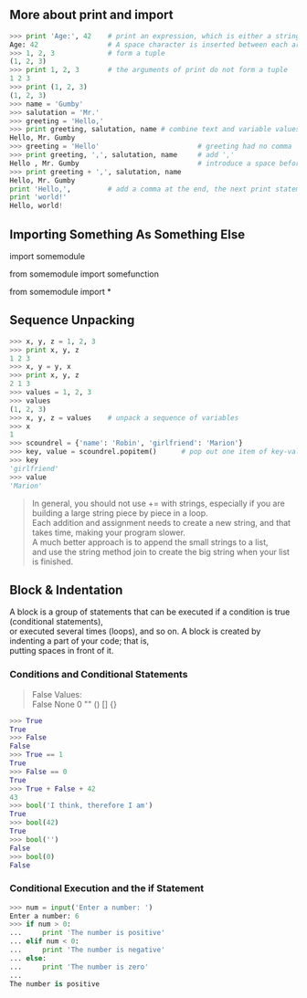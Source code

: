 ## More about print and import
```Python
>>> print 'Age:', 42    # print an expression, which is either a string or is automatically converted to one. 
Age: 42                 # A space character is inserted between each argument. 
>>> 1, 2, 3             # form a tuple
(1, 2, 3)
>>> print 1, 2, 3       # the arguments of print do not form a tuple
1 2 3
>>> print (1, 2, 3)
(1, 2, 3)
>>> name = 'Gumby'
>>> salutation = 'Mr.'
>>> greeting = 'Hello,'
>>> print greeting, salutation, name # combine text and variable values without using the full power of string formatting
Hello, Mr. Gumby
>>> greeting = 'Hello'                        # greeting had no comma
>>> print greeting, ',', salutation, name     # add ','
Hello , Mr. Gumby                             # introduce a space before the comma
>>> print greeting + ',', salutation, name
Hello, Mr. Gumby
print 'Hello,',         # add a comma at the end, the next print statement will continue printing on the same line
print 'world!'
Hello, world!  
```
## Importing Something As Something Else
import somemodule

from somemodule import somefunction

from somemodule import *

## Sequence Unpacking
```Python
>>> x, y, z = 1, 2, 3
>>> print x, y, z
1 2 3
>>> x, y = y, x
>>> print x, y, z
2 1 3
>>> values = 1, 2, 3
>>> values
(1, 2, 3)
>>> x, y, z = values    # unpack a sequence of variables 
>>> x
1
>>> scoundrel = {'name': 'Robin', 'girlfriend': 'Marion'}
>>> key, value = scoundrel.popitem()      # pop out one item of key-value pair
>>> key
'girlfriend'
>>> value
'Marion'
```
> In general, you should not use += with strings, especially if you are building a large string piece by piece in a loop.  
> Each addition and assignment needs to create a new string, and that takes time, making your program slower.  
> A much better approach is to append the small strings to a list,  
> and use the string method join to create the big string when your list is finished.  

## Block & Indentation  
A block is a group of statements that can be executed if a condition is true (conditional statements),    
or executed several times (loops), and so on. A block is created by indenting a part of your code; that is,    
putting spaces in front of it.    

### Conditions and Conditional Statements    
> False Values:      
> False    None    0    ""    ()    []    {}    
```Python
>>> True
True
>>> False
False
>>> True == 1
True
>>> False == 0
True
>>> True + False + 42
43
>>> bool('I think, therefore I am')
True
>>> bool(42)
True
>>> bool('')
False
>>> bool(0)
False
```
### Conditional Execution and the if Statement
```Python
>>> num = input('Enter a number: ')
Enter a number: 6
>>> if num > 0:
...     print 'The number is positive'
... elif num < 0:
...     print 'The number is negative'
... else: 
...     print 'The number is zero'
... 
The number is positive
```
